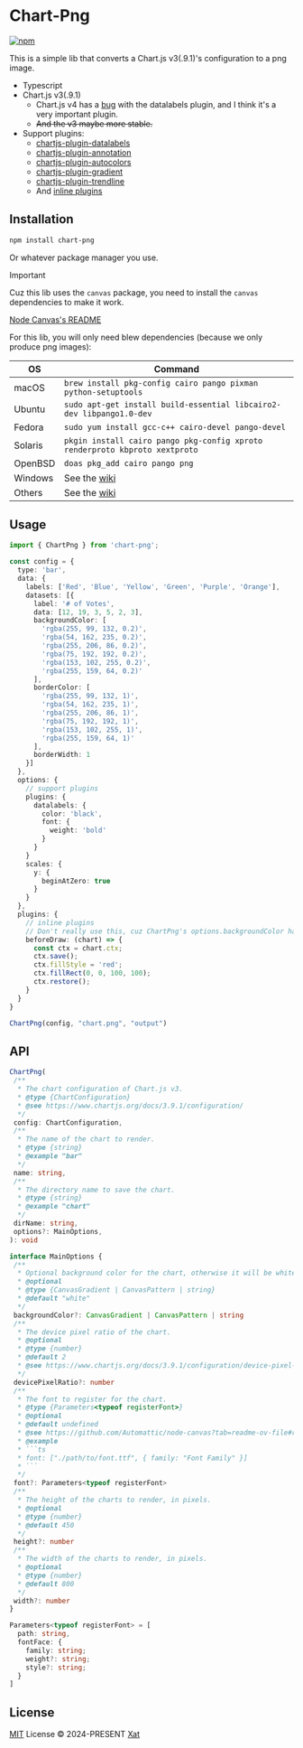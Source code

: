 # Chart-Png

[![npm](https://img.shields.io/npm/v/chart-png?color=444&label=)](https://npmjs.com/package/chart-png)

This is a simple lib that converts a Chart.js v3(.9.1)'s configuration to a png image.

- Typescript
- Chart.js v3(.9.1)
  - Chart.js v4 has a [bug](https://github.com/chartjs/chartjs-plugin-datalabels/issues/422) with the datalabels plugin, and I think it's a very important plugin.
  - ~~And the v3 maybe more stable.~~
- Support plugins:
  - [chartjs-plugin-datalabels](https://github.com/chartjs/chartjs-plugin-datalabels)
  - [chartjs-plugin-annotation](https://github.com/chartjs/chartjs-plugin-annotation)
  - [chartjs-plugin-autocolors](https://github.com/kurkle/chartjs-plugin-autocolors)
  - [chartjs-plugin-gradient](https://github.com/kurkle/chartjs-plugin-gradient)
  - [chartjs-plugin-trendline](https://github.com/Makanz/chartjs-plugin-trendline)
  - And [inline plugins](https://www.chartjs.org/docs/3.9.1/developers/plugins.html#using-plugins)

## Installation

```bash
npm install chart-png
```

Or whatever package manager you use.

> [!IMPORTANT]
> Cuz this lib uses the `canvas` package, you need to install the `canvas` dependencies to make it work.
>
> [Node Canvas's README](https://github.com/Automattic/node-canvas/blob/master/Readme.md#compiling)

For this lib, you will only need blew dependencies (because we only produce png images):

OS | Command
----- | -----
macOS | `brew install pkg-config cairo pango pixman python-setuptools`
Ubuntu | `sudo apt-get install build-essential libcairo2-dev libpango1.0-dev`
Fedora | `sudo yum install gcc-c++ cairo-devel pango-devel`
Solaris | `pkgin install cairo pango pkg-config xproto renderproto kbproto xextproto`
OpenBSD | `doas pkg_add cairo pango png`
Windows | See the [wiki](https://github.com/Automattic/node-canvas/wiki/Installation:-Windows)
Others | See the [wiki](https://github.com/Automattic/node-canvas/wiki)

## Usage

```typescript
import { ChartPng } from 'chart-png';

const config = {
  type: 'bar',
  data: {
    labels: ['Red', 'Blue', 'Yellow', 'Green', 'Purple', 'Orange'],
    datasets: [{
      label: '# of Votes',
      data: [12, 19, 3, 5, 2, 3],
      backgroundColor: [
        'rgba(255, 99, 132, 0.2)',
        'rgba(54, 162, 235, 0.2)',
        'rgba(255, 206, 86, 0.2)',
        'rgba(75, 192, 192, 0.2)',
        'rgba(153, 102, 255, 0.2)',
        'rgba(255, 159, 64, 0.2)'
      ],
      borderColor: [
        'rgba(255, 99, 132, 1)',
        'rgba(54, 162, 235, 1)',
        'rgba(255, 206, 86, 1)',
        'rgba(75, 192, 192, 1)',
        'rgba(153, 102, 255, 1)',
        'rgba(255, 159, 64, 1)'
      ],
      borderWidth: 1
    }]
  },
  options: {
    // support plugins
    plugins: {
      datalabels: {
        color: 'black',
        font: {
          weight: 'bold'
        }
      }
    }
    scales: {
      y: {
        beginAtZero: true
      }
    }
  },
  plugins: {
    // inline plugins
    // Don't really use this, cuz ChartPng's options.backgroundColor has done this for you.
    beforeDraw: (chart) => {
      const ctx = chart.ctx;
      ctx.save();
      ctx.fillStyle = 'red';
      ctx.fillRect(0, 0, 100, 100);
      ctx.restore();
    }
  }
}

ChartPng(config, "chart.png", "output")
```

## API

```typescript
ChartPng(
 /**
  * The chart configuration of Chart.js v3.
  * @type {ChartConfiguration}
  * @see https://www.chartjs.org/docs/3.9.1/configuration/
  */
 config: ChartConfiguration,
 /**
  * The name of the chart to render.
  * @type {string}
  * @example "bar"
  */
 name: string,
 /**
  * The directory name to save the chart.
  * @type {string}
  * @example "chart"
  */
 dirName: string,
 options?: MainOptions,
): void

interface MainOptions {
 /**
  * Optional background color for the chart, otherwise it will be white.
  * @optional
  * @type {CanvasGradient | CanvasPattern | string}
  * @default "white"
  */
 backgroundColor?: CanvasGradient | CanvasPattern | string
 /**
  * The device pixel ratio of the chart.
  * @optional
  * @type {number}
  * @default 2
  * @see https://www.chartjs.org/docs/3.9.1/configuration/device-pixel-ratio.html
  */
 devicePixelRatio?: number
 /**
  * The font to register for the chart.
  * @type {Parameters<typeof registerFont>}
  * @optional
  * @default undefined
  * @see https://github.com/Automattic/node-canvas?tab=readme-ov-file#registerfont
  * @example
  * ```ts
  * font: ["./path/to/font.ttf", { family: "Font Family" }]
  * ```
  */
 font?: Parameters<typeof registerFont>
 /**
  * The height of the charts to render, in pixels.
  * @optional
  * @type {number}
  * @default 450
  */
 height?: number
 /**
  * The width of the charts to render, in pixels.
  * @optional
  * @type {number}
  * @default 800
  */
 width?: number
}

Parameters<typeof registerFont> = [
  path: string,
  fontFace: {
    family: string;
    weight?: string;
    style?: string;
  }
]
```

## License

[MIT](./LICENSE) License &copy; 2024-PRESENT [Xat](https://github.com/Xatsh)
